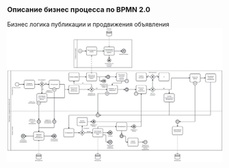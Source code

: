 ### Описание бизнес процесса по BPMN 2.0

Бизнес логика публикации и продвижения объявления
![img](diagram.svg)